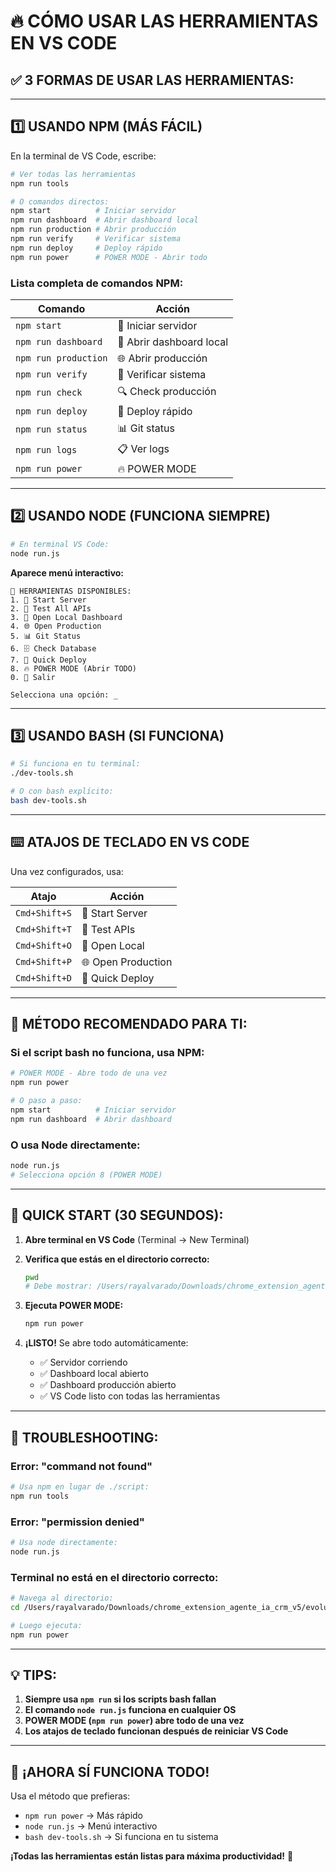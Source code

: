 # 🔥 CÓMO USAR LAS HERRAMIENTAS EN VS CODE

## ✅ **3 FORMAS DE USAR LAS HERRAMIENTAS:**

---

## **1️⃣ USANDO NPM (MÁS FÁCIL)**

En la terminal de VS Code, escribe:

```bash
# Ver todas las herramientas
npm run tools

# O comandos directos:
npm start          # Iniciar servidor
npm run dashboard  # Abrir dashboard local
npm run production # Abrir producción
npm run verify     # Verificar sistema
npm run deploy     # Deploy rápido
npm run power      # POWER MODE - Abrir todo
```

### **Lista completa de comandos NPM:**
| Comando | Acción |
|---------|--------|
| `npm start` | 🚀 Iniciar servidor |
| `npm run dashboard` | 📱 Abrir dashboard local |
| `npm run production` | 🌐 Abrir producción |
| `npm run verify` | 🧪 Verificar sistema |
| `npm run check` | 🔍 Check producción |
| `npm run deploy` | 🚀 Deploy rápido |
| `npm run status` | 📊 Git status |
| `npm run logs` | 📋 Ver logs |
| `npm run power` | 🔥 POWER MODE |

---

## **2️⃣ USANDO NODE (FUNCIONA SIEMPRE)**

```bash
# En terminal VS Code:
node run.js
```

**Aparece menú interactivo:**
```
🎯 HERRAMIENTAS DISPONIBLES:
1. 🚀 Start Server
2. 🧪 Test All APIs
3. 📱 Open Local Dashboard
4. 🌐 Open Production
5. 📊 Git Status
6. 🗄️ Check Database
7. 🚀 Quick Deploy
8. 🔥 POWER MODE (Abrir TODO)
0. 👋 Salir

Selecciona una opción: _
```

---

## **3️⃣ USANDO BASH (SI FUNCIONA)**

```bash
# Si funciona en tu terminal:
./dev-tools.sh

# O con bash explícito:
bash dev-tools.sh
```

---

## ⌨️ **ATAJOS DE TECLADO EN VS CODE**

Una vez configurados, usa:

| Atajo | Acción |
|-------|--------|
| `Cmd+Shift+S` | 🚀 Start Server |
| `Cmd+Shift+T` | 🧪 Test APIs |
| `Cmd+Shift+O` | 📱 Open Local |
| `Cmd+Shift+P` | 🌐 Open Production |
| `Cmd+Shift+D` | 🚀 Quick Deploy |

---

## 🎯 **MÉTODO RECOMENDADO PARA TI:**

### **Si el script bash no funciona, usa NPM:**

```bash
# POWER MODE - Abre todo de una vez
npm run power

# O paso a paso:
npm start          # Iniciar servidor
npm run dashboard  # Abrir dashboard
```

### **O usa Node directamente:**
```bash
node run.js
# Selecciona opción 8 (POWER MODE)
```

---

## 🚀 **QUICK START (30 SEGUNDOS):**

1. **Abre terminal en VS Code** (Terminal → New Terminal)

2. **Verifica que estás en el directorio correcto:**
   ```bash
   pwd
   # Debe mostrar: /Users/rayalvarado/Downloads/chrome_extension_agente_ia_crm_v5/evolution-ghl-integration
   ```

3. **Ejecuta POWER MODE:**
   ```bash
   npm run power
   ```

4. **¡LISTO!** Se abre todo automáticamente:
   - ✅ Servidor corriendo
   - ✅ Dashboard local abierto
   - ✅ Dashboard producción abierto
   - ✅ VS Code listo con todas las herramientas

---

## 🔧 **TROUBLESHOOTING:**

### **Error: "command not found"**
```bash
# Usa npm en lugar de ./script:
npm run tools
```

### **Error: "permission denied"**
```bash
# Usa node directamente:
node run.js
```

### **Terminal no está en el directorio correcto:**
```bash
# Navega al directorio:
cd /Users/rayalvarado/Downloads/chrome_extension_agente_ia_crm_v5/evolution-ghl-integration

# Luego ejecuta:
npm run power
```

---

## 💡 **TIPS:**

1. **Siempre usa `npm run` si los scripts bash fallan**
2. **El comando `node run.js` funciona en cualquier OS**
3. **POWER MODE (`npm run power`) abre todo de una vez**
4. **Los atajos de teclado funcionan después de reiniciar VS Code**

---

## 🎉 **¡AHORA SÍ FUNCIONA TODO!**

Usa el método que prefieras:
- `npm run power` → Más rápido
- `node run.js` → Menú interactivo
- `bash dev-tools.sh` → Si funciona en tu sistema

**¡Todas las herramientas están listas para máxima productividad!** 🚀